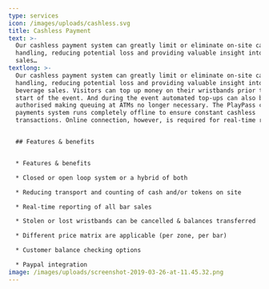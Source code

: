 ```yaml
---
type: services
icon: /images/uploads/cashless.svg
title: Cashless Payment
text: >-
  Our cashless payment system can greatly limit or eliminate on-site cash
  handling, reducing potential loss and providing valuable insight into f&b
  sales…
textlong: >-
  Our cashless payment system can greatly limit or eliminate on-site cash
  handling, reducing potential loss and providing valuable insight into food and
  beverage sales. Visitors can top up money on their wristbands prior to the
  start of the event. And during the event automated top-ups can also be
  authorised making queuing at ATMs no longer necessary. The PlayPass cashless
  payments system runs completely offline to ensure constant cashless
  transactions. Online connection, however, is required for real-time reporting.


  ## Features & benefits


  * Features & benefits

  * Closed or open loop system or a hybrid of both

  * Reducing transport and counting of cash and/or tokens on site

  * Real-time reporting of all bar sales

  * Stolen or lost wristbands can be cancelled & balances transferred

  * Different price matrix are applicable (per zone, per bar)

  * Customer balance checking options

  * Paypal integration
image: /images/uploads/screenshot-2019-03-26-at-11.45.32.png
---
```


